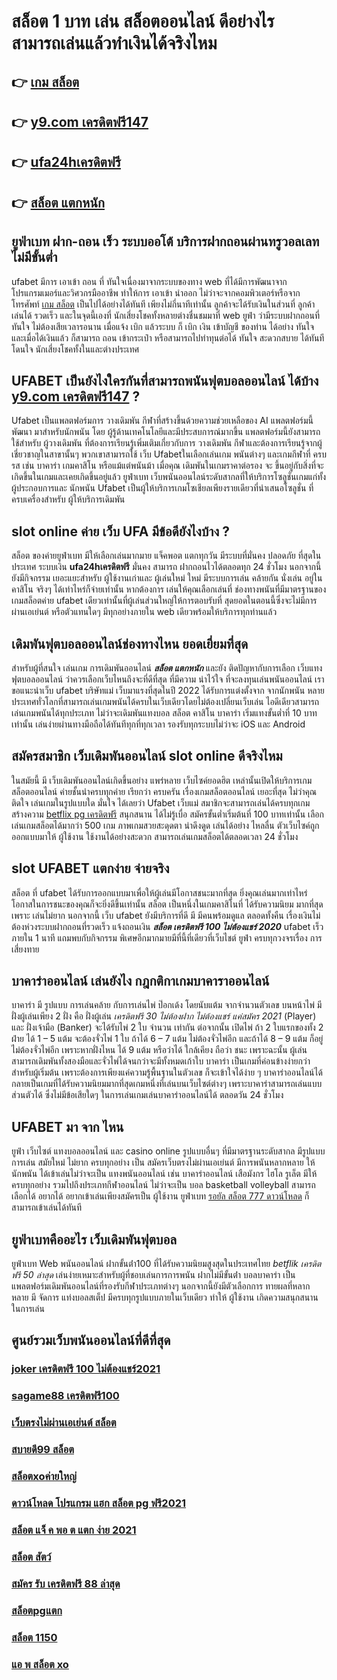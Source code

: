 # สล็อต 1 บาท เล่น สล็อตออนไลน์ ดีอย่างไร สามารถเล่นแล้วทำเงินได้จริงไหม

## 👉 [เกม สล็อต](https://bio.link/tisawago)
## 👉 [y9.com เครดิตฟรี147](https://mabet.net/)
## 👉 [ufa24hเครดิตฟรี](https://member.mabet.net/?action=login)
## 👉 [สล็อต แตกหนัก](https://mabet.net/20-free-100/)

## ยูฟ่าเบท ฝาก-ถอน เร็ว ระบบออโต้ บริการฝากถอนผ่านทรูวอลเลท ไม่มีขั้นต่ำ 

 ufabet  มีการ เอาเข้า ถอน ที่ ทันใจเนื่องมาจากระบบของทาง web  ที่ได้มีการพัฒนาจาก โปรแกรมเมอร์และวิศวกรมืออาชีพ ทำให้การ เอาเข้า  นำออก ไม่ว่าจะจากคอมพิวเตอร์หรือจากโทรศัพท์ [เกม สล็อต](https://mabet.net/) เป็นไปได้อย่างได้ทันที เพียงไม่กี่นาทีเท่านั้น  ลูกค้าจะได้รับเงินในส่วนที่ ลูกค้าเล่นได้ รวดเร็ว  และในจุดนี้เองที่ นักเสี่ยงโชคทั้งหลายต่างชื่นชมมาที่ web   ยูฟ่า ว่ามีระบบฝากถอนที่ ทันใจ ไม่ต้องเสียเวลารอนาน เมื่อแจ้ง  เบิก แล้วระบบ ก็  เบิก เงิน เข้าบัญชี ของท่าน ได้อย่าง ทันใจ และเมื่อได้เงินแล้ว ก็สามารถ ถอน เข้ากระเป๋า หรือสามารถไปทำทุนต่อได้ ทันใจ  สะดวกสบาย  ได้ทันที  โดนใจ นักเสี่ยงโชคทั้งในและต่างประเทศ

## UFABET เป็นยังไงใครกันที่สามารถพนันฟุตบอลออนไลน์   ได้บ้าง [y9.com เครดิตฟรี147](https://member.mabet.net/?action=login) ?

Ufabet เป็นแพลตฟอร์มการ วางเดิมพัน กีฬาที่สร้างขึ้นด้วยความช่วยเหลือของ AI แพลตฟอร์มนี้ พัฒนา มาสำหรับนักพนัน โดย ผู้รู้ด้านเทคโนโลยีและมีประสบการณ์มากขึ้น แพลตฟอร์มนี้ยังสามารถใช้สำหรับ ผู้วางเดิมพัน ที่ต้องการเรียนรู้เพิ่มเติมเกี่ยวกับการ วางเดิมพัน กีฬาและต้องการเรียนรู้จากผู้เชี่ยวชาญในสาขานั้นๆ พวกเขาสามารถใช้  เว็บ Ufabetในเลือกเล่นเกม พนันต่างๆ และเกมกีฬาที่ ครบรส เช่น บาคาร่า เกมคาสิโน หรือแม้แต่พนันม้า เมื่อคุณ เดิมพันในเกมราคาต่อรอง จะ ขึ้นอยู่กับสิ่งที่จะเกิดขึ้นในเกมและเคยเกิดขึ้นอยู่แล้ว ยูฟ่าเบท   เว็บพนันออนไลน์ระดับสากลที่ให้บริการโซลูชั่นเกมแก่ทั้งผู้ประกอบการและ นักพนัน Ufabet เป็นผู้ให้บริการเกมโซเชียลเพียงรายเดียวที่นำเสนอโซลูชั่น  ที่ครบเครื่องสำหรับ ผู้ให้บริการเดิมพัน

##  slot online ค่าย เว็บ UFA มีข้อดียังไงบ้าง ?

สล็อต ของค่ายยูฟ่าเบท  มีให้เลือกเล่นมากมาย  แจ็คพอต แตกทุกวัน มีระบบที่มั่นคง ปลอดภัย  ที่สุดในประเทศ  ระบบเงิน **ufa24hเครดิตฟรี** มั่นคง สามารถ  ฝากถอนไวได้ตลอดทุก 24 ชั่วโมง นอกจากนี้ยังมีกิจกรรม  เยอะแยะสำหรับ ผู้ใช้งานเก่าและ ผู้เล่นใหม่ ใหม่ มีระบบการเล่น  คล้ายกัน นั่งเล่น อยู่ในคาสิโน  จริงๆ ได้เท่าไหร่ก็จ่ายเท่านั้น หากต้องการ เล่นให้คุณเลือกเล่นที่ ช่องทางพนันที่มีมาตรฐานของ เกมสล็อตค่าย ufabet เดียวเท่านั้นที่ผู้เล่นส่วนใหญ่ให้การตอบรับที่ สุดยอดในตอนนี้ซึ่งจะไม่มีการผ่านเอเย่นต์ หรือตัวแทนใดๆ มีทุกอย่างภายใน web เดียวพร้อมให้บริการทุกท่านแล้ว


##  เดิมพันฟุตบอลออนไลน์ช่องทางไหน ยอดเยี่ยมที่สุด 

สำหรับผู้ที่สนใจ เล่นเกม การเดิมพันออนไลน์ ***สล็อต แตกหนัก*** และยัง ติดปัญหากับการเลือก เว็บแทงฟุตบอลออนไลน์ ว่าควรเลือกเว็บไหนถึงจะที่ดีที่สุด  ที่มีความ น่าไว้ใจ ที่จะลงทุนเล่นพนันออนไลน์ เราขอแนะนำเว็บ  ufabet บริษัทแม่ เว็บมาแรงที่สุดในปี 2022 ได้รับการแต่งตั้งจาก จากนักพนัน หลายประเทศทั่วโลกที่สามารถเล่นเกมพนันได้ครบในเว็บเดียวโดยไม่ต้องเปลี่ยนเว็บเล่น ไอดีเดียวสามารถเล่นเกมพนันได้ทุกประเภท ไม่ว่าจะเดิมพันแทงบอล สล็อต คาสิโน บาคาร่า เริ่มแทงขั้นต่ำที่ 10 บาทเท่านั้น เล่นง่ายผ่านทางมือถือได้ทันทีทุกที่ทุกเวลา รองรับทุกระบบไม่ว่าจะ  iOS และ Android 


## สมัครสมาชิก  เว็บเดิมพันออนไลน์  slot online ดีจริงไหม

 ในสมัยนี้ มี เว็บเดิมพันออนไลน์เกิดขึ้นอย่าง แพร่หลาย  เว็บไซค์ยอดฮิต เหล่านั้นเปิดให้บริการเกมสล็อตออนไลน์  ค่ายชั้นนำครบทุกค่าย  เรียกว่า  ครบครัน เรื่องเกมสล็อตออนไลน์ เยอะที่สุด ไม่ว่าคุณ ติดใจ เล่นเกมในรูปแบบใด  มั่นใจ ได้เลยว่า  Ufabet เว็บแม่  สมาชิกจะสามารถเล่นได้ครบทุกเกม สร้างความ [betflix pg เครดิตฟรี](https://member.mabet.net/?action=login) สนุกสนาน ได้ไม่รู้เบื่อ สมัครขั้นต่ำเริ่มต้นที่ 100 บาทเท่านั้น เลือกเล่นเกมสล็อตได้มากว่า 500 เกม ภาพเกมสวยสะดุดตา น่าดึงดูด เล่นได้อย่าง ไหลลื่น ตัวเว็บไซค์ถูก ออกแบบมาให้ ผู้ใช้งาน ใช้งานได้อย่างสะดวก สามารถเล่นเกมสล็อตได้ตลอดเวลา 24 ชั่วโมง

##  slot  UFABET แตกง่าย จ่ายจริง

สล็อต ที่  ufabet   ได้รับการออกแบบมาเพื่อให้ผู้เล่นมีโอกาสชนะมากที่สุด ยิ่งคุณเล่นมากเท่าไหร่ โอกาสในการชนะของคุณก็จะยิ่งดีขึ้นเท่านั้น สล็อต เป็นหนึ่งในเกมคาสิโนที่  ได้รับความนิยม มากที่สุดเพราะ เล่นไม่ยาก  นอกจากนี้ เว็บ  ufabet  ยังมีบริการที่ดี มี มีคนพร้อมดูแล ตลอดทั้งคืน  เรื่องเงินไม่ต้องห่วงระบบฝากถอนที่รวดเร็ว    แจ้งถอนเงิน ***สล็อต เครดิตฟรี 100 ไม่ต้องแชร์ 2020*** ufabet  เร็วภายใน 1 นาที แถมพบกับกิจกรรม  พิเศษอีกมากมายมีที่นี้ที่เดียวที่เว็บไชต์  ยูฟ่า  ครบทุกวงจรเรื่อง การเสี่ยงทาย


## บาคาร่าออนไลน์  เล่นยังไง กฎกติกาเกมบาคาราออนไลน์

บาคาร่า มี รูปแบบ  การเล่นคล้าย กับการเล่นไพ่ ป๊อกเด้ง โดยนับแต้ม จากจำนวนตัวเลข บนหน้าไพ่ มีฝั่งผู้เล่นเพียง 2 ฝั่ง คือ ฝั่งผู้เล่น *เครดิตฟรี 30 ไม่ต้องฝาก ไม่ต้องแชร์ แค่สมัคร 2021* (Player)  และ ฝั่งเจ้ามือ (Banker) จะได้รับไพ่ 2 ใบ จำนวน เท่ากัน  ต่อจากนั้น  เปิดไพ่ ถ้า 2 ใบแรกของทั้ง 2 ฝ่าย ได้ 1 – 5 แต้ม จะต้องจั่วไพ่ 1 ใบ ถ้าได้ 6 – 7 แต้ม ไม่ต้องจั่วไพ่อีก  และถ้าได้ 8 – 9 แต้ม ก็อยู่ไม่ต้องจั่วไพ่อีก เพราะหากฝั่งไหน ได้ 9 แต้ม หรือว่าได้ ใกล้เคียง ถือว่า ชนะ เพราะฉะนั้น ผู้เล่นสามารถเดิมพันทั้งสองมือและจั่วไพ่ได้จนกว่าจะมีทั้งหมดเก้าใบ บาคาร่า  เป็นเกมที่ค่อนข้างง่ายกว่าสำหรับผู้เริ่มต้น เพราะต้องการเพียงแค่ความรู้พื้นฐานในตัวเลข ก็จะเข้าใจได้ง่าย ๆ บาคาร่าออนไลน์ได้กลายเป็นเกมที่ได้รับความนิยมมากที่สุดเกมหนึ่งที่เล่นบนเว็บไซต์ต่างๆ เพราะบาคาร่าสามารถเล่นแบบส่วนตัวได้ ซึ่งไม่มีข้อเสียใดๆ ในการเล่นเกมเล่นบาคาร่าออนไลน์ได้  ตลอดวัน 24 ชั่วโมง


## UFABET มา จาก ไหน

 ยูฟ่า   เว็บไซต์  แทงบอลออนไลน์   และ    casino online    รูปแบบอื่นๆ   ที่มีมาตรฐานระดับสากล มีรูปแบบการเล่น    สมัยใหม่    ไม่ยาก  ครบทุกอย่าง    เป็น   สมัครเว็บตรงไม่ผ่านเอเย่นต์    มีการพนันหลากหลาย   ให้ นักพนัน  ได้เข้าเล่นไม่ว่าจะเป็น  แทงพนันออนไลน์ เช่น  บาคาร่าออนไลน์   เสือมังกร  ไฮโล  รูเล็ต   มีให้ครบทุกอย่าง รวมไปถึงประเภทกีฬาออนไลน์   ไม่ว่าจะเป็น  บอล    basketball  volleyball
  สามารถเลือกได้  อยากได้   อยากเข้าเล่นเพียงสมัครเป็น ผู้ใช้งาน   ยูฟ่าเบท [รอยัล สล็อต 777 ดาวน์โหลด](https://mabet.net/register/)  ก็สามารถเข้าเล่นได้ทันที


## ยูฟ่าเบทคืออะไร  เว็บเดิมพันฟุตบอล 

ยูฟ่าเบท Web   พนันออนไลน์ ฝากขั้นต่ํา100 ที่ได้รับความนิยมสูงสุดในประเทศไทย *betflik เครดิตฟรี 50 ล่าสุด* เล่นง่ายเหมาะสำหรับผู้ที่ชอบเล่นการการพนัน  ฝากไม่มีขั้นต่ํา บอลบาคาร่า  เป็นแพลตฟอร์มเดิมพันออนไลน์ที่รองรับกีฬาประเภทต่างๆ นอกจากนี้ยังมีตัวเลือกการ ทายผลที่หลากหลาย มี จัดการ  แท่งบอลสเต็ป  มีครบทุกรูปแบบภายในเว็บเดียว ทำให้ ผู้ใช้งาน เกิดความสนุกสนานในการเล่น


## ศูนย์รวมเว็บพนันออนไลน์ที่ดีที่สุด

### [joker เครดิตฟรี 100 ไม่ต้องแชร์2021](https://atom.io/themes/สล็อตเว็บตรง%20MABET.net%20สล็อต%20777%20ฟรี%20เครดิต%2030%20008%20สล็อต%20สล็อตแตกหนัก%2020รับ100)
### [sagame88 เครดิตฟรี100](https://atom.io/themes/สล็อตเว็บตรง%20MABET.net%20winner55%20เครดิตฟรี%20100%20008%20สล็อต%20สล็อตแตกหนัก%2020รับ100)
### [เว็บตรงไม่ผ่านเอเย่นต์ สล็อต](https://atom.io/themes/สล็อตเว็บตรง%20MABET.net%20wow%20slot%20เครดิตฟรี%20100%20008%20สล็อต%20สล็อตแตกหนัก%2020รับ100)
### [สบายดี99 สล็อต](https://atom.io/themes/สล็อตเว็บตรง%20MABET.net%20winner5555%20ทางเข้า%20สล็อต%20008%20สล็อต%20สล็อตแตกหนัก%2020รับ100)
### [สล็อตxoค่ายใหญ่](https://atom.io/themes/สล็อตเว็บตรง%20MABET.net%20เครดิตฟรี%20กดรับเอง%2030%20008%20สล็อต%20สล็อตแตกหนัก%2020รับ100)
### [ดาวน์โหลด โปรแกรม แฮก สล็อต pg ฟรี2021](https://atom.io/themes/สล็อตเว็บตรง%20MABET.net%20เครดิตฟรี%2050%20ทำถึง%20300%20ถอนได้%20300%20008%20สล็อต%20สล็อตแตกหนัก%2020รับ100)
### [สล็อต แจ็ ค พอ ต แตก ง่าย 2021](https://atom.io/themes/สล็อตเว็บตรง%20MABET.net%20สล็อต%20pg%20ฝากถอน%20ไม่มี%20ขั้นต่ำ%20แตกง่าย%20008%20สล็อต%20สล็อตแตกหนัก%2020รับ100)
### [สล็อต สัตว์](https://atom.io/themes/สล็อตเว็บตรง%20MABET.net%20xoสล็อต%20008%20สล็อต%20สล็อตแตกหนัก%2020รับ100)
### [สมัคร รับ เครดิตฟรี 88 ล่าสุด](https://atom.io/themes/สล็อตเว็บตรง%20MABET.net%20สล็อต%20เว็บตรงไม่ผ่านเอเย่นต์%20ล่าสุด%20008%20สล็อต%20สล็อตแตกหนัก%2020รับ100)
### [สล็อตpgแตก](https://atom.io/themes/สล็อตเว็บตรง%20MABET.net%20เครดิตฟรี%20wowslot%20ล่าสุด%20008%20สล็อต%20สล็อตแตกหนัก%2020รับ100)
### [สล็อต 1150](https://atom.io/themes/สล็อตเว็บตรง%20MABET.net%20เว็บ%20เครดิตฟรี%20ยืนยันเบอร์2021%20008%20สล็อต%20สล็อตแตกหนัก%2020รับ100)
### [แอ พ สล็อต xo](https://atom.io/themes/สล็อตเว็บตรง%20MABET.net%20สล็อตxoคิงคอง%20008%20สล็อต%20สล็อตแตกหนัก%2020รับ100)